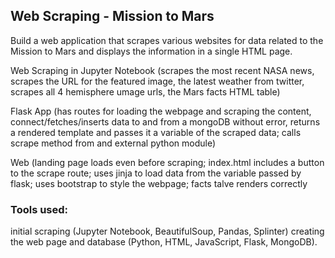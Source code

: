## Web Scraping - Mission to Mars

Build a web application that scrapes various websites for data related to the Mission to Mars and displays the information in a single HTML page.

Web Scraping in Jupyter Notebook (scrapes the most recent NASA news, scrapes the URL for the featured image, the latest weather from twitter, scrapes all 4 hemisphere umage urls, the Mars facts HTML table)

Flask App (has routes for loading the webpage and scraping the content, connect/fetches/inserts data to and from a mongoDB without error, returns a rendered template and passes it a variable of the scraped data; calls scrape method from and external python module)

Web (landing page loads even before scraping; index.html includes a button to the scrape route; uses jinja to load data from the variable passed by flask; uses bootstrap to style the webpage; facts talve renders correctly

### Tools used: 
initial scraping (Jupyter Notebook, BeautifulSoup, Pandas, Splinter)
creating the web page and database (Python, HTML, JavaScript, Flask, MongoDB).




